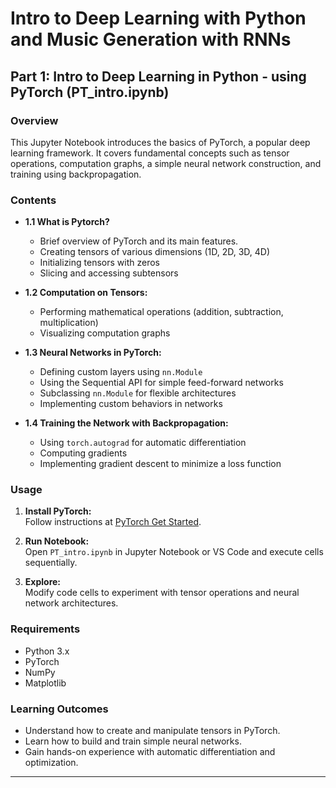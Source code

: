 # Intro to Deep Learning with Python and Music Generation with RNNs

## Part 1: Intro to Deep Learning in Python - using PyTorch (PT_intro.ipynb)

### Overview

This Jupyter Notebook introduces the basics of PyTorch, a popular deep learning framework. It covers fundamental concepts such as tensor operations, computation graphs, a simple neural network construction, and training using backpropagation.

### Contents

- **1.1 What is Pytorch?**  
  - Brief overview of PyTorch and its main features.
  - Creating tensors of various dimensions (1D, 2D, 3D, 4D)
  - Initializing tensors with zeros
  - Slicing and accessing subtensors
  
- **1.2 Computation on Tensors:**  
  - Performing mathematical operations (addition, subtraction, multiplication)
  - Visualizing computation graphs

- **1.3 Neural Networks in PyTorch:**  
  - Defining custom layers using `nn.Module`
  - Using the Sequential API for simple feed-forward networks
  - Subclassing `nn.Module` for flexible architectures
  - Implementing custom behaviors in networks

- **1.4 Training the Network with Backpropagation:**  
  - Using `torch.autograd` for automatic differentiation
  - Computing gradients
  - Implementing gradient descent to minimize a loss function

### Usage

1. **Install PyTorch:**  
   Follow instructions at [PyTorch Get Started](https://pytorch.org/get-started/locally/).

2. **Run Notebook:**  
   Open `PT_intro.ipynb` in Jupyter Notebook or VS Code and execute cells sequentially.

3. **Explore:**  
   Modify code cells to experiment with tensor operations and neural network architectures.

### Requirements

- Python 3.x
- PyTorch
- NumPy
- Matplotlib

### Learning Outcomes

- Understand how to create and manipulate tensors in PyTorch.
- Learn how to build and train simple neural networks.
- Gain hands-on experience with automatic differentiation and optimization.

---